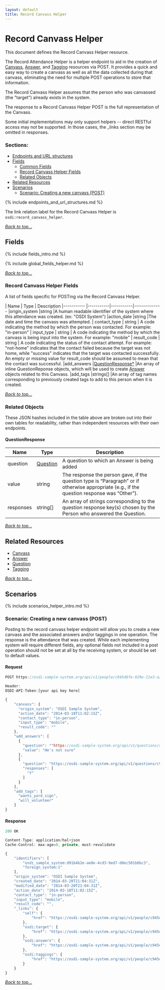 ```yaml
---
layout: default
title: Record Canvass Helper
---
```


# Record Canvass Helper

This document defines the Record Canvass Helper resource. 

The Record Attendance Helper is a helper endpoint to aid in the creation of [Canvass](canvasses.html), [Answer](answers.html), and [Tagging](taggingss.html) resources via POST. It provides a quick and easy way to create a canvass as well as all the data collected during that canvass, eliminating the need for multiple POST operations to store that information.

The Record Canvass Helper assumes that the person who was canvassed (the "target") already exists in the system.

The response to a Record Canvass Helper POST is the full representation of the Canvass.

Some initial implementations may only support helpers -- direct RESTful access may not be supported. In those cases, the _links section may be omitted in responses.


### Sections:

* [Endpoints and URL structures](#endpoints-and-url-structures)
* [Fields](#fields)
	* [Common Fields](#common-fields)
    * [Record Canvass Helper Fields](#record-canvass-helper-fields)
    * [Related Objects](#related-objects)
* [Related Resources](#related-resources)
* [Scenarios](#scenarios)
    * [Scenario: Creating a new canvass (POST)](#scenario-creating-a-new-canvass-post)


{% include endpoints_and_url_structures.md %}

The link relation label for the Record Canvass Helper is ```osdi:record_canvass_helper```.

_[Back to top...](#)_


## Fields

{% include fields_intro.md %}

{% include global_fields_helper.md %}

_[Back to top...](#)_


### Record Canvass Helper Fields

A list of fields specific for POSTing via the Record Canvass Helper.

| Name          | Type      | Description
|-----------    |-----------|-----------|--------------
|origin_system		|string     |A human readable identifier of the system where this attendance was created. (ex: "OSDI System")
|action_date		|string		|The date and time the canvass was attempted.
| contact_type  | string | A code indicating the method by which the person was contacted.  For example: "in-person"
| input_type    | string | A code indicating the method by which the canvass is being input into the system. For example: "mobile"
| result_code  | string | A code indicating the status of the contact attempt.  For example: "not-home" indicates that the contact failed because the target was not home, while "success" indicates that the target was contacted successfully.  An empty or missing value for result_code should be assumed to mean that the contact was successful.
|add_answers      |[QuestionResponse*](#QuestionResponse)     |An array of inline QuestionReponse objects, which will be used to create [Answer](answers.html) objects related to this Canvass.
|add_tags      |strings[]     |An array of tag names corresponding to previously created tags to add to this person when it is created.

_[Back to top...](#)_


### Related Objects

These JSON hashes included in the table above are broken out into their own tables for readability, rather than independent resources with their own endpoints.

#### QuestionResponse

|Name          |Type      |Description
|-----------    |-----------|--------------
|question      |[Question](questions.html)     | A question to which an Answer is being added
|value      |string     |The response the person gave, if the question type is “Paragraph” or if otherwise appropriate (e.g., if the question response was “Other”).
|responses  |string[] | An array of strings corresponding to the question response key(s) chosen by the Person who answered the Question.

_[Back to top...](#)_

## Related Resources

* [Canvass](canvasses.html)
* [Answer](answers.html)
* [Question](questions.html)
* [Tagging](taggings.html)

_[Back to top...](#)_


## Scenarios

{% include scenarios_helper_intro.md %}


### Scenario: Creating a new canvass (POST)

Posting to the record canvass helper endpoint will allow you to create a new canvass and the associated answers and/or taggings in one operation. The response is the attendance that was created. While each implementing system will require different fields, any optional fields not included in a post operation should not be set at all by the receiving system, or should be set to default values.

#### Request

```javascript
POST https://osdi-sample-system.org/api/v1/people/c945d6fe-929e-11e3-a2e9-12313d316c29/record_canvass_helper

Header:
OSDI-API-Token:[your api key here]

{
    "canvass": {
      "origin_system": "OSDI Sample System",
      "action_date": "2014-03-18T11:02:15Z",
      "contact_type": "in-person",
      "input_type": "mobile",
      "result_code": ""
    },
    "add_answers": [
      {
        "question": ""https://osdi-sample-system.org/api/v1/questions/c945d6fe-929e-11e3-a2e9-12313d316c29",
        "value": "He's not sure"        
      },
      {
        "question": "https://osdi-sample-system.org/api/v1/questions/c945d6fe-929e-11e3-a2e9-12313d316c33",
        "responses": [
          "Y"
        ]        
      }
    ],
    "add_tags": [
      "wants_yard_sign",
      "will_volunteer"
    ]
}
```

#### Response

```javascript
200 OK

Content-Type: application/hal+json
Cache-Control: max-age=0, private, must-revalidate

{
    "identifiers": [
        "osdi_sample_system:d91b4b2e-ae0e-4cd3-9ed7-d0ec501b0bc3",
        "foreign_system:1"
    ],
    "origin_system": "OSDI Sample System",
    "created_date": "2014-03-20T21:04:31Z",
    "modified_date": "2014-03-20T21:04:31Z",
    "action_date": "2014-03-18T11:02:15Z",
    "contact_type": "in-person",
    "input_type": "mobile",
    "result_code": "",
    "_links": {
        "self": {
            "href": "https://osdi-sample-system.org/api/v1/people/c945d6fe-929e-11e3-a2e9-12313d316c29/canvasses/d91b4b2e-ae0e-4cd3-9ed7-d0ec501b0bc3"
        },
        "osdi:target": {
            "href": "https://osdi-sample-system.org/api/v1/people/c945d6fe-929e-11e3-a2e9-12313d316c29"
        },
        "osdi:answers": {
            "href": "https://osdi-sample-system.org/api/v1/people/c945d6fe-929e-11e3-a2e9-12313d316c29/canvasses/d91b4b2e-ae0e-4cd3-9ed7-d0ec501b0bc3/answers"
        },
        "osdi:taggings": {
            "href": "https://osdi-sample-system.org/api/v1/people/c945d6fe-929e-11e3-a2e9-12313d316c29/canvasses/d91b4b2e-ae0e-4cd3-9ed7-d0ec501b0bc3/taggings"
        }
    }
}
```


_[Back to top...](#)_